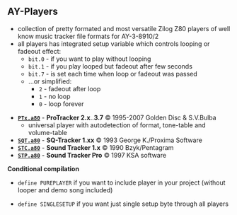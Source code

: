 ## AY-Players ##

- collection of pretty formated and most versatile Zilog Z80 players of well know music tracker file formats for AY-3-8910/2
- all players has integrated setup variable which controls looping or fadeout effect:
	- `bit.0` - if you want to play without looping
	- `bit.1` - if you play looped but fadeout after few seconds
	- `bit.7` - is set each time when loop or fadeout was passed
	- ...or simplified:
		+ `2` - fadeout after loop
		+ `1` - no loop
		+ `0` - loop forever

+ [**`PTx.a80`**](PTx.a80) - **ProTracker 2.x**..**3.7** © 1995-2007 Golden Disc & S.V.Bulba
  - universal player with autodetection of format, tone-table and volume-table
+ [**`SQT.a80`**](SQT.a80) - **SQ-Tracker 1.xx** © 1993 George K./Proxima Software
+ [**`STC.a80`**](STC.a80) - **Sound Tracker 1.x** © 1990 Bzyk/Pentagram
+ [**`STP.a80`**](STP.a80) - **Sound Tracker Pro** © 1997 KSA software


**Conditional compilation**

- `define PUREPLAYER`
  if you want to include player in your project
  (without looper and demo song included)

- `define SINGLESETUP`
  if you want just single setup byte through all players
